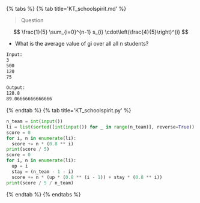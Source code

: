 {% tabs %}
{% tab title='KT_schoolspirit.md' %}

> Question

$$ \frac{1}{5} \sum_{i=0}^{n-1} s_{i} \cdot\left(\frac{4}{5}\right)^{i} $$

* What is the average value of gi over all all n students?

```txt
Input:
3
500
120
75

Output:
128.8
89.06666666666666
```

{% endtab %}
{% tab title='KT_schoolspirit.py' %}

```py
n_team = int(input())
li = list(sorted([int(input()) for _ in range(n_team)], reverse=True))
score = 0
for i, n in enumerate(li):
  score += n * (0.8 ** i)
print(score / 5)
score = 0
for i, n in enumerate(li):
  up = i
  stay = (n_team - 1 - i)
  score += n * (up * (0.8 ** (i - 1)) + stay * (0.8 ** i))
print(score / 5 / n_team)
```

{% endtab %}
{% endtabs %}
